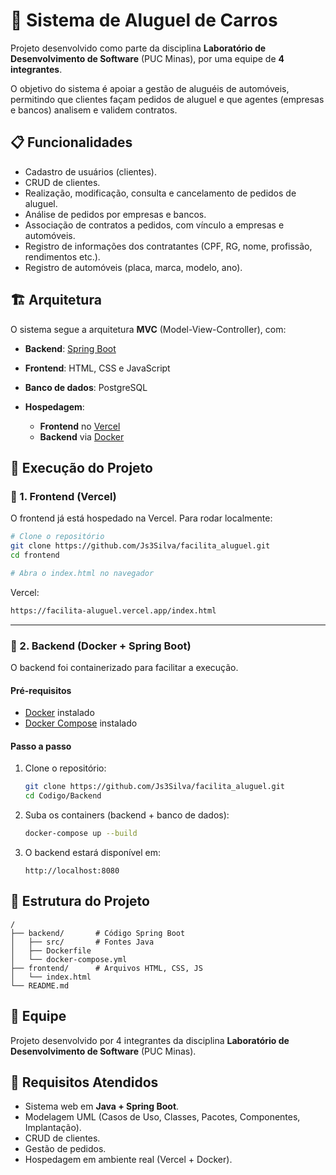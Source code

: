 # 🚗 Sistema de Aluguel de Carros

Projeto desenvolvido como parte da disciplina **Laboratório de Desenvolvimento de Software** (PUC Minas), por uma equipe de **4 integrantes**.

O objetivo do sistema é apoiar a gestão de aluguéis de automóveis, permitindo que clientes façam pedidos de aluguel e que agentes (empresas e bancos) analisem e validem contratos.


## 📋 Funcionalidades

* Cadastro de usuários (clientes).
* CRUD de clientes.
* Realização, modificação, consulta e cancelamento de pedidos de aluguel.
* Análise de pedidos por empresas e bancos.
* Associação de contratos a pedidos, com vínculo a empresas e automóveis.
* Registro de informações dos contratantes (CPF, RG, nome, profissão, rendimentos etc.).
* Registro de automóveis (placa, marca, modelo, ano).


## 🏗 Arquitetura

O sistema segue a arquitetura **MVC** (Model-View-Controller), com:

* **Backend**: [Spring Boot](https://spring.io/projects/spring-boot)
* **Frontend**: HTML, CSS e JavaScript
* **Banco de dados**: PostgreSQL
* **Hospedagem**:

  * **Frontend** no [Vercel](https://vercel.com/)
  * **Backend** via [Docker](https://www.docker.com/)


## 🚀 Execução do Projeto

### 🔹 1. Frontend (Vercel)

O frontend já está hospedado na Vercel. Para rodar localmente:

```bash
# Clone o repositório
git clone https://github.com/Js3Silva/facilita_aluguel.git
cd frontend

# Abra o index.html no navegador
```
Vercel:
```bash
https://facilita-aluguel.vercel.app/index.html
```

---

### 🔹 2. Backend (Docker + Spring Boot)

O backend foi containerizado para facilitar a execução.

#### Pré-requisitos

* [Docker](https://docs.docker.com/get-docker/) instalado
* [Docker Compose](https://docs.docker.com/compose/) instalado

#### Passo a passo

1. Clone o repositório:

   ```bash
   git clone https://github.com/Js3Silva/facilita_aluguel.git
   cd Codigo/Backend
   ```

2. Suba os containers (backend + banco de dados):

   ```bash
   docker-compose up --build
   ```

3. O backend estará disponível em:

   ```
   http://localhost:8080
   ```


## 📂 Estrutura do Projeto

```
/
├── backend/       # Código Spring Boot
│   ├── src/       # Fontes Java
│   ├── Dockerfile
│   └── docker-compose.yml
├── frontend/      # Arquivos HTML, CSS, JS
│   └── index.html
└── README.md
```


## 👥 Equipe

Projeto desenvolvido por 4 integrantes da disciplina **Laboratório de Desenvolvimento de Software** (PUC Minas).


## 📑 Requisitos Atendidos

* Sistema web em **Java + Spring Boot**.
* Modelagem UML (Casos de Uso, Classes, Pacotes, Componentes, Implantação).
* CRUD de clientes.
* Gestão de pedidos.
* Hospedagem em ambiente real (Vercel + Docker).

